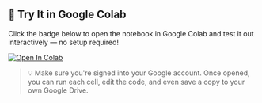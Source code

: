 ## 🚀 Try It in Google Colab

Click the badge below to open the notebook in Google Colab and test it out interactively — no setup required!

[![Open In Colab](https://colab.research.google.com/assets/colab-badge.svg)](https://colab.research.google.com/drive/16bx6HSGbgh3DhF1C3h-NFI5T_StkjhQe?usp=sharing)

> 💡 Make sure you're signed into your Google account. Once opened, you can run each cell, edit the code, and even save a copy to your own Google Drive.
